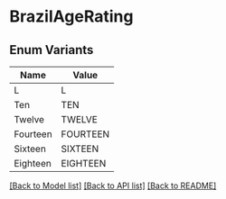 # BrazilAgeRating

## Enum Variants

| Name | Value |
|---- | -----|
| L | L |
| Ten | TEN |
| Twelve | TWELVE |
| Fourteen | FOURTEEN |
| Sixteen | SIXTEEN |
| Eighteen | EIGHTEEN |


[[Back to Model list]](../README.md#documentation-for-models) [[Back to API list]](../README.md#documentation-for-api-endpoints) [[Back to README]](../README.md)


